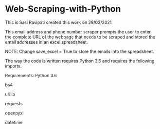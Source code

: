 # Web-Scraping-with-Python

This is Sasi Ravipati created this work on 28/03/2021

This email address and phone number scraper prompts the user to enter the complete URL of the webpage that needs to be scraped and stored the email addresses in an excel spreadsheet.

NOTE: Change save_excel = True to store the emails into the spreadsheet.

The way the code is written requires Python 3.6 and requires the following imports.

Requirements:
  Python 3.6
  
  bs4
  
  urllib
  
  requests
  
  openpyxl
  
  datetime
